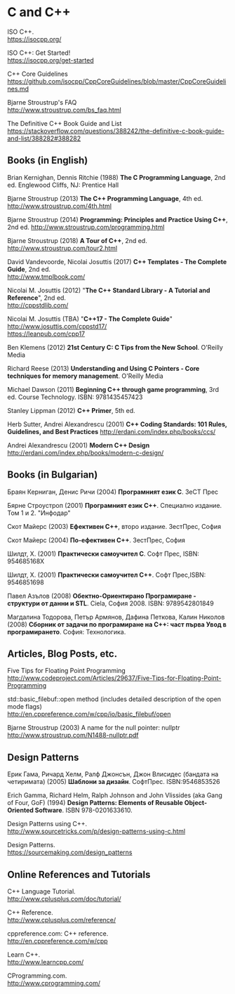 # C and C++

ISO C++.  
https://isocpp.org/

ISO C++: Get Started!  
https://isocpp.org/get-started

C++ Core Guidelines  
https://github.com/isocpp/CppCoreGuidelines/blob/master/CppCoreGuidelines.md

Bjarne Stroustrup's FAQ  
http://www.stroustrup.com/bs_faq.html

The Definitive C++ Book Guide and List  
https://stackoverflow.com/questions/388242/the-definitive-c-book-guide-and-list/388282#388282



## Books (in English)

Brian Kernighan, Dennis Ritchie (1988) **The C Programming Language**, 2nd ed. Englewood Cliffs, NJ: Prentice Hall

Bjarne Stroustrup (2013) **The C++ Programming Language**, 4th ed.  
http://www.stroustrup.com/4th.html

Bjarne Stroustrup (2014) **Programming: Principles and Practice Using C++**, 2nd ed.
http://www.stroustrup.com/programming.html

Bjarne Stroustrup (2018) **A Tour of C++**, 2nd ed.  
http://www.stroustrup.com/tour2.html

David Vandevoorde, Nicolai Josuttis (2017) **C++ Templates - The Complete Guide**, 2nd ed.  
http://www.tmplbook.com/

Nicolai M. Josuttis (2012) "**The C++ Standard Library - A Tutorial and Reference**", 2nd ed.  
http://cppstdlib.com/

Nicolai M. Josuttis (TBA) "**C++17 - The Complete Guide**"  
http://www.josuttis.com/cppstd17/  
https://leanpub.com/cpp17

Ben Klemens (2012) **21st Century C: C Tips from the New School**. O'Reilly Media

Richard Reese (2013) **Understanding and Using C Pointers - Core techniques for memory management**. O'Reilly Media

Michael Dawson (2011) **Beginning C++ through game programming**, 3rd ed. Course Technology. ISBN: 9781435457423

Stanley Lippman (2012) **C++ Primer**, 5th ed.

Herb Sutter, Andrei Alexandrescu (2001) **C++ Coding Standards: 101 Rules, Guidelines, and Best Practices**
http://erdani.com/index.php/books/ccs/

Andrei Alexandrescu (2001) **Modern C++ Design**  
http://erdani.com/index.php/books/modern-c-design/



## Books (in Bulgarian)

Браян Керниган, Денис Ричи (2004) **Програмният език C**. ЗеСТ Прес

Бярне Строустроп (2001) **Програмният език С++**. Специално издание. Том 1 и 2. "Инфодар"

Скот Майерс (2003) **Ефективен C++**, второ издание. ЗестПрес, София

Скот Майерс (2004) **По-ефективен C++**. ЗестПрес, София

Шилдт, Х. (2001) **Практически самоучител С**. Софт Прес, ISBN: 954685168X

Шилдт, Х. (2001) **Практически самоучител С++**. Софт Прес,ISBN: 9546851698

Павел Азълов (2008) **Обектно-Ориентирано Програмиране - структури от данни и STL**. Ciela, София 2008. ISBN: 9789542801849

Магдалина Тодорова, Петър Армянов, Дафина Петкова, Калин Николов (2008) **Сборник от задачи по програмиране на С++: част първа Увод в програмирането**. София: Технологика.



## Articles, Blog Posts, etc.

Five Tips for Floating Point Programming  
http://www.codeproject.com/Articles/29637/Five-Tips-for-Floating-Point-Programming

std::basic_filebuf::open method (includes detailed description of the open mode flags)  
http://en.cppreference.com/w/cpp/io/basic_filebuf/open

Bjarne Stroustrup (2003) A name for the null pointer: nullptr  
http://www.stroustrup.com/N1488-nullptr.pdf

## Design Patterns

Ерик Гама, Ричард Хелм, Ралф Джонсън, Джон Влисидес (бандата на четиримата) (2005) **Шаблони за дизайн**. СофтПрес. ISBN:9546853526

Erich Gamma, Richard Helm, Ralph Johnson and John Vlissides (aka Gang of Four, GoF) (1994) **Design Patterns: Elements of Reusable Object-Oriented Software**. ISBN 978-0201633610.

Design Patterns using C++.  
http://www.sourcetricks.com/p/design-patterns-using-c.html

Design Patterns.  
https://sourcemaking.com/design_patterns



## Online References and Tutorials

C++ Language Tutorial.  
http://www.cplusplus.com/doc/tutorial/

C++ Reference.  
http://www.cplusplus.com/reference/

cppreference.com: C++ reference.  
http://en.cppreference.com/w/cpp

Learn C++.  
http://www.learncpp.com/

CProgramming.com.  
http://www.cprogramming.com/
